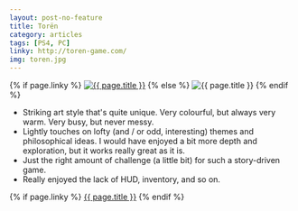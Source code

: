 ```yaml
---
layout: post-no-feature
title: Torën
category: articles
tags: [PS4, PC]
linky: http://toren-game.com/
img: toren.jpg
---
```


{% if page.linky %}
<a href="{{page.linky}}">![{{ page.title }}](/images/{{page.img}})</a>
{% else %}
![{{ page.title }}](/images/{{page.img}})
{% endif %}

* Striking art style that's quite unique. Very colourful, but always very warm. Very busy, but never messy.
* Lightly touches on lofty (and / or odd, interesting) themes and philosophical ideas. I would have enjoyed a bit more depth and exploration, but it works really great as it is.
* Just the right amount of challenge (a little bit) for such a story-driven game.
* Really enjoyed the lack of HUD, inventory, and so on.

{% if page.linky %}
[{{ page.title }}]({{page.linky}})
{% endif %}
